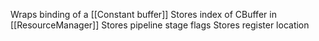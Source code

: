 Wraps binding of a [[Constant buffer]]
Stores index of CBuffer in [[ResourceManager]]
Stores pipeline stage flags
Stores register location